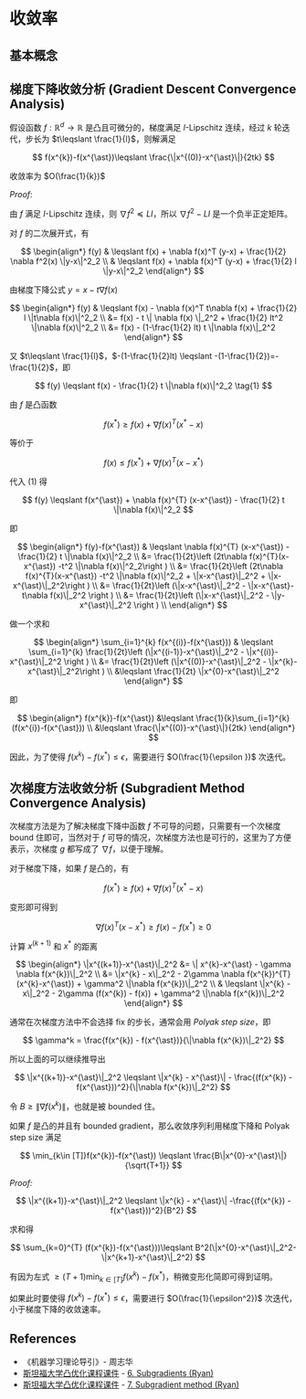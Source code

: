 # 收敛率

## 基本概念

## 梯度下降收敛分析 (Gradient Descent Convergence Analysis)

假设函数 $f: \mathbb{R}^{d}\to \mathbb{R}$ 是凸且可微分的，梯度满足 $l$-Lipschitz 连续，经过 $k$ 轮迭代，步长为 $t\leqslant \frac{1}{l}$，则解满足

$$
f(x^{k})-f(x^{\ast})\leqslant \frac{\|x^{(0)}-x^{\ast}\|}{2tk}
$$

收敛率为 $O(\frac{1}{k})$

_Proof_:

由 $f$ 满足 $l$-Lipschitz 连续，则 $\nabla f^{2} \preceq LI$，所以 $\nabla f^2 - LI$ 是一个负半正定矩阵。

对 $f$ 的二次展开式，有

$$
\begin{align*}
f(y) & \leqslant f(x) + \nabla f(x)^T (y-x) + \frac{1}{2} \nabla f^2(x) \|y-x\|^2_2 \\
& \leqslant f(x) + \nabla f(x)^T (y-x) + \frac{1}{2} l \|y-x\|^2_2
\end{align*}
$$

由梯度下降公式 $y=x - t\nabla f(x)$

$$
\begin{align*}
f(y) & \leqslant f(x) - \nabla f(x)^T t\nabla f(x) + \frac{1}{2} l \|t\nabla f(x)\|^2_2 \\
&= f(x) - t \| \nabla f(x) \|_2^2 + \frac{1}{2} lt^2 \|\nabla f(x)\|^2_2 \\
&= f(x) - (1-\frac{1}{2} lt) t \|\nabla f(x)\|_2^2
\end{align*}
$$

又 $t\leqslant \frac{1}{l}$，$-(1-\frac{1}{2}lt) \leqslant -(1-\frac{1}{2})=-\frac{1}{2}$，即

$$
f(y) \leqslant f(x) - \frac{1}{2} t \|\nabla f(x)\|^2_2
\tag{1}
$$

由 $f$ 是凸函数

$$
f(x^{\ast}) \geqslant f(x) + \nabla f(x)^{T} (x^{\ast}-x)
$$

等价于

$$
f(x) \leqslant f(x^{\ast}) + \nabla f(x)^{T} (x-x^{\ast})
$$

代入 $(1)$ 得

$$
f(y) \leqslant f(x^{\ast}) + \nabla f(x)^{T} (x-x^{\ast}) - \frac{1}{2} t \|\nabla f(x)\|^2_2
$$

即

$$
\begin{align*}
f(y)-f(x^{\ast}) & \leqslant \nabla f(x)^{T} (x-x^{\ast}) - \frac{1}{2} t \|\nabla f(x)\|^2_2 \\
&= \frac{1}{2t}\left (2t\nabla f(x)^{T}(x-x^{\ast}) -t^2 \|\nabla f(x)\|^2_2\right ) \\
&= \frac{1}{2t}\left (2t\nabla f(x)^{T}(x-x^{\ast}) -t^2 \|\nabla f(x)\|^2_2 + \|x-x^{\ast}\|_2^2 + \|x-x^{\ast}\|_2^2\right ) \\
&= \frac{1}{2t}\left (\|x-x^{\ast}\|_2^2 - \|x-x^{\ast}-t\nabla f(x)\|_2^2 \right ) \\
&= \frac{1}{2t}\left (\|x-x^{\ast}\|_2^2 - \|y-x^{\ast}\|_2^2 \right ) \\
\end{align*}
$$

做一个求和

$$
\begin{align*}
\sum_{i=1}^{k} f(x^{(i)}-f(x^{\ast})) & \leqslant \sum_{i=1}^{k} \frac{1}{2t}\left (\|x^{(i-1)}-x^{\ast}\|_2^2 - \|x^{(i)}-x^{\ast}\|_2^2 \right ) \\
&= \frac{1}{2t}\left (\|x^{(0)}-x^{\ast}\|_2^2 - \|x^{k}-x^{\ast}\|_2^2\right ) \\
&\leqslant  \frac{1}{2t} \|x^{0}-x^{\ast}\|_2^2
\end{align*}
$$

即

$$
\begin{align*}
f(x^{k})-f(x^{\ast}) &\leqslant \frac{1}{k}\sum_{i=1}^{k} (f(x^{i})-f(x^{\ast})) \\
&\leqslant \frac{\|x^{(0)}-x^{\ast}\|}{2tk}
\end{align*}
$$

因此，为了使得 $f(x^{k})-f(x^{\ast}) \leqslant \epsilon$，需要进行 $O(\frac{1}{\epsilon })$ 次迭代。

## 次梯度方法收敛分析 (Subgradient Method Convergence Analysis)

次梯度方法是为了解决梯度下降中函数 $f$ 不可导的问题，只需要有一个次梯度 bound 住即可，当然对于 $f$ 可导的情况，次梯度方法也是可行的，这里为了方便表示，次梯度 $g$ 都写成了 $\nabla f$，以便于理解。

对于梯度下降，如果 $f$ 是凸的，有

$$
f(x^{\ast}) \geqslant f(x) + \nabla f(x)^{T} (x^{\ast}-x)
$$

变形即可得到

$$
\nabla f(x)^{T} (x-x^{\ast}) \geqslant f(x) - f(x^{\ast}) \geqslant 0
$$

计算 $x^{(k+1)}$ 和 $x^{\ast}$ 的距离

$$
\begin{align*}
\|x^{(k+1)}-x^{\ast}\|_2^2 &= \| x^{k}-x^{\ast} - \gamma \nabla f(x^{k})\|_2^2 \\
&= \|x^{k} - x\|_2^2 - 2\gamma \nabla f(x^{k})^{T}(x^{k}-x^{\ast}) + \gamma^2 \|\nabla f(x^{k})\|_2^2 \\
& \leqslant \|x^{k} - x\|_2^2 - 2\gamma (f(x^{k}) - f(x)) + \gamma^2 \|\nabla f(x^{k})\|_2^2
\end{align*}
$$

通常在次梯度方法中不会选择 fix 的步长，通常会用
_Polyak step size_，即

$$
\gamma^k = \frac{f(x^{k}) - f(x^{\ast})}{\|\nabla f(x^{k})\|_2^2}
$$

所以上面的可以继续推导出

$$
\|x^{(k+1)}-x^{\ast}\|_2^2 \leqslant \|x^{k} - x^{\ast}\| - \frac{(f(x^{k}) - f(x^{\ast}))^2}{\|\nabla f(x^{k})\|_2^2}
$$

令 $B \geqslant \|\nabla f(x^{k})\|$，也就是被 bounded 住。

如果 $f$ 是凸的并且有 bounded gradient，那么收敛序列利用梯度下降和 Polyak step size 满足

$$
\min_{k\in [T]}f(x^{k})-f(x^{\ast}) \leqslant \frac{B\|x^{0}-x^{\ast}\|}{\sqrt{T+1}}
$$

_Proof:_

$$
\|x^{(k+1)}-x^{\ast}\|_2^2 \leqslant \|x^{k} - x^{\ast}\| -\frac{(f(x^{k}) - f(x^{\ast}))^2}{B^2}
$$

求和得

$$
\sum_{k=0}^{T} (f(x^{k})-f(x^{\ast}))\leqslant B^2(\|x^{0}-x^{\ast}\|_2^2-\|x^{k+1}-x^{\ast}\|_2^2)
$$

有因为左式 $\geqslant (T+1) \min_{k\in[T]} f(x^{k})-f(x^{\ast})$，稍微变形化简即可得到证明。

如果此时要使得 $f(x^{k})-f(x^{\ast}) \leqslant \epsilon$，需要进行 $O(\frac{1}{\epsilon^2})$ 次迭代，小于梯度下降的收敛速率。

## References

- 《机器学习理论导引》- 周志华
- [斯坦福大学凸优化课程课件](https://www.stat.cmu.edu/~ryantibs/convexopt-F13/) - [6. Subgradients (Ryan)](https://www.stat.cmu.edu/~ryantibs/convexopt-F13/scribes/lec6.pdf)
- [斯坦福大学凸优化课程课件](https://www.stat.cmu.edu/~ryantibs/convexopt-F13/) - [7. Subgradient method (Ryan)](https://www.stat.cmu.edu/~ryantibs/convexopt-F13/scribes/lec7.pdf)
